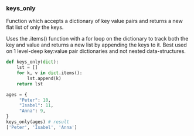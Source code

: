 ### keys_only

Function which accepts a dictionary of key value pairs and returns a new flat list of only the keys.

Uses the .items() function with a for loop on the dictionary to track both the key and value and returns a new list by appending the keys to it. Best used on 1 level-deep key:value pair dictionaries and not nested data-structures.

``` python
def keys_only(dict):
    lst = []
    for k, v in dict.items():
        lst.append(k)
    return lst
```

``` python
ages = {
     "Peter": 10,
     "Isabel": 11,
     "Anna": 9,
}
keys_only(ages) # result
['Peter', 'Isabel', 'Anna']
```